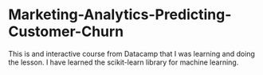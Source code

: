 ﻿# Marketing-Analytics-Predicting-Customer-Churn

This is and interactive course from Datacamp that I was learning and doing the lesson.
I have learned the scikit-learn library for machine learning.

